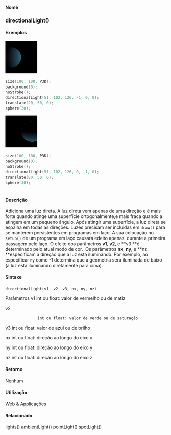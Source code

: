 
#### Nome
### directionalLight()

#### Exemplos
<img border="0" height="100" src="media/directionalLight_.jpg" width="100"/>

```pde
size(100, 100, P3D); 
background(0); 
noStroke(); 
directionalLight(51, 102, 126, -1, 0, 0); 
translate(20, 50, 0); 
sphere(30); 

```
<img border="0" height="100" src="media/directionalLight_2.jpg" width="100"/>

```pde
size(100, 100, P3D); 
background(0); 
noStroke(); 
directionalLight(51, 102, 126, 0, -1, 0); 
translate(80, 50, 0); 
sphere(30); 
 

```

#### Descrição
Adiciona uma luz direta. A luz direta vem apenas de
uma direção e é mais forte quando atinge uma
superfície ortogonalmente,e mais fraca quando a atingem em um
pequeno ângulo. Após atingir uma superfície, a luz
direta se espalha em todas as direções. Luzes precisam
ser incluidas em `draw()` para se manterem persistentes em programas em laço. A sua colocação no `setup()`
de um programa em laço causará edeito apenas
 durante a primeira passagem pelo laço. O efeito dos
parâmetros **v1**, **v2**, e **v3 **é determinado pelo atual modo de cor.  Os parâmetros **nx**, **ny**, e **nz **especificam a direção que a luz está iluminando. Por exemplo, ao especificar `ny` como -1 determina que a geometria será iluminada de baixo (a luz está iluminando diretamente para cima).

#### Sintaxe
```pde
directionalLight(v1, v2, v3, nx, ny, nz)

```
Parâmetros
v1
int ou float: valor de vermelho ou de matiz


v2


                  int ou float: valor de verde ou de saturação


v3
int ou float: valor de azul ou de brilho


nx
int ou float: direção ao longo do eixo x


ny
int ou float: direção ao longo do eixo y


nz
int ou float: direção ao longo do eixo z



#### Retorno

	
Nenhum

#### Utilização

	
Web & Applicações

#### Relacionado
[lights()](lights_
)
[ambientLight()](ambientLight_
)
[pointLight()](pointLight_
)
[spotLight()](spotLight_
)

